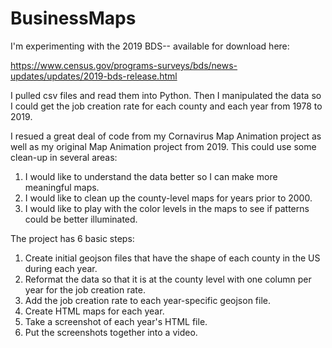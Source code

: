 # BusinessMaps

I'm experimenting with the 2019 BDS-- available for download here:

https://www.census.gov/programs-surveys/bds/news-updates/updates/2019-bds-release.html

I pulled csv files and read them into Python.  Then I manipulated the data so I could get the job creation rate for each county and each year from 1978 to 2019.

I resued a great deal of code from my Cornavirus Map Animation project as well as my original Map Animation project from 2019.  This could use some clean-up in several areas:
1. I would like to understand the data better so I can make more meaningful maps.
2. I would like to clean up the county-level maps for years prior to 2000. 
3. I would like to play with the color levels in the maps to see if patterns could be better illuminated.

The project has 6 basic steps:
1. Create initial geojson files that have the shape of each county in the US during each year.
2. Reformat the data so that it is at the county level with one column per year for the job creation rate.
3. Add the job creation rate to each year-specific geojson file.
4. Create HTML maps for each year.
5. Take a screenshot of each year's HTML file.
6. Put the screenshots together into a video.

